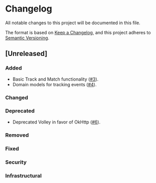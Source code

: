 # Changelog

All notable changes to this project will be documented in this file.

The format is based on [Keep a Changelog](https://keepachangelog.com/en/1.0.0/),
and this project adheres to [Semantic Versioning](https://semver.org/spec/v2.0.0.html).

## [Unreleased]

### Added
 - Basic Track and Match functionality ([#3](https://github.com/velocidi/velocidi-android-sdk/pull/3)).
 - Domain models for tracking events ([#4](https://github.com/velocidi/velocidi-android-sdk/pull/4)).
 
### Changed

### Deprecated
- Deprecated Volley in favor of OkHttp ([#6](https://github.com/velocidi/velocidi-android-sdk/pull/6)).

### Removed

### Fixed

### Security

### Infrastructural

